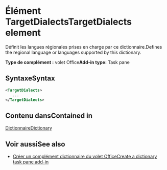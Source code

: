 # <a name="targetdialects-element"></a><span data-ttu-id="ece5c-101">Élément TargetDialects</span><span class="sxs-lookup"><span data-stu-id="ece5c-101">TargetDialects element</span></span>

<span data-ttu-id="ece5c-102">Définit les langues régionales prises en charge par ce dictionnaire.</span><span class="sxs-lookup"><span data-stu-id="ece5c-102">Defines the regional language or languages supported by this dictionary.</span></span>

<span data-ttu-id="ece5c-103">**Type de complément :** volet Office</span><span class="sxs-lookup"><span data-stu-id="ece5c-103">**Add-in type:** Task pane</span></span>

## <a name="syntax"></a><span data-ttu-id="ece5c-104">Syntaxe</span><span class="sxs-lookup"><span data-stu-id="ece5c-104">Syntax</span></span>

```XML
<TargetDialects>
   ...
</TargetDialects>
```

## <a name="contained-in"></a><span data-ttu-id="ece5c-105">Contenu dans</span><span class="sxs-lookup"><span data-stu-id="ece5c-105">Contained in</span></span>

[<span data-ttu-id="ece5c-106">Dictionnaire</span><span class="sxs-lookup"><span data-stu-id="ece5c-106">Dictionary</span></span>](dictionary.md)

## <a name="see-also"></a><span data-ttu-id="ece5c-107">Voir aussi</span><span class="sxs-lookup"><span data-stu-id="ece5c-107">See also</span></span>

- [<span data-ttu-id="ece5c-108">Créer un complément dictionnaire du volet Office</span><span class="sxs-lookup"><span data-stu-id="ece5c-108">Create a dictionary task pane add-in</span></span>](https://docs.microsoft.com/office/dev/add-ins/word/dictionary-task-pane-add-ins)
    
